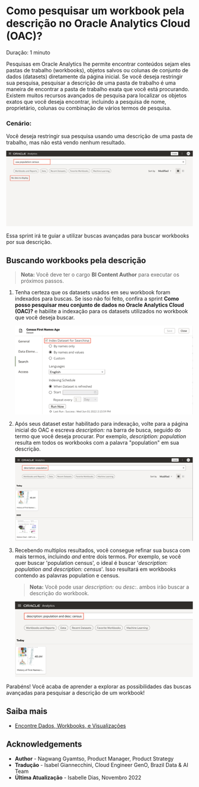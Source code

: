 # Como pesquisar um workbook pela descrição no  Oracle Analytics Cloud (OAC)?

Duração: 1 minuto

Pesquisas em Oracle Analytics lhe permite encontrar conteúdos sejam eles pastas de trabalho (workbooks), objetos salvos ou colunas de conjunto de dados (datasets) diretamente da página inicial. Se você deseja restringir sua pesquisa, pesquisar a descrição de uma pasta de trabalho é uma maneira de encontrar a pasta de trabalho exata que você está procurando. Existem muitos recursos avançados de pesquisa para localizar os objetos exatos que você deseja encontrar, incluindo a pesquisa de nome, proprietário, colunas ou combinação de vários termos de pesquisa.

### **Cenário:**
Você deseja restringir sua pesquisa usando uma descrição de uma pasta de trabalho, mas não está vendo nenhum resultado.

![Search scenario](images/search-scenario.png)

Essa sprint irá te guiar a utilizar buscas avançadas para buscar workbooks por sua descrição.

## Buscando workbooks pela descrição
>**Nota:** Você deve ter o cargo **BI Content Author** para executar os próximos passos.

1. Tenha certeza que os datasets usados em seu workbook foram indexados para buscas. Se isso não foi feito, confira a sprint **Como posso pesquisar meu conjunto de dados no Oracle Analytics Cloud (OAC)?** e habilite a indexação para os datasets utilizados no workbook que você deseja buscar.

    ![Index dataset](images/index-dataset.png)

2. Após seus dataset estar habilitado para indexação, volte para a página inicial do OAC e escreva *description:* na barra de busca, seguido do termo que você deseja procurar. Por exemplo, *description: population* resulta em todos os workbooks com a palavra "population" em sua descrição.

    ![Description with one term](images/desc-term.png)

3. Recebendo multiplos resultados, você consegue refinar sua busca com mais termos, incluindo *and* entre dois termos. Por exemplo, se você quer buscar 'population census', o ideal é buscar '*description: population and description: census*'. Isso resultará em workbooks contendo as palavras population e census.

    >**Nota:** Você pode usar *description:* ou *desc:*. ambos irão buscar a descrição do workbook.

    ![Description with two terms](images/desc-multiple.png)


Parabéns! Você acaba de aprender a explorar as possibilidades das buscas avançadas para pesquisar a descrição de um workbook!

## Saiba mais

* [Encontre Dados, Workbooks, e Visualizações](https://docs.oracle.com/en/middleware/bi/analytics-desktop/bidvd/find-data-workbooks-and-visualizations.html#GUID-DA77E10C-0796-4578-9761-D2AFC75F7B8D)

## Acknowledgements
* **Author** - Nagwang Gyamtso, Product Manager, Product Strategy
* **Tradução** - Isabel Giannecchini, Cloud Engineer GenO, Brazil Data & AI Team
* **Última Atualização** - Isabelle Dias,  Novembro 2022